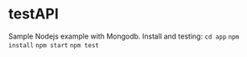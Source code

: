 # testAPI
Sample Nodejs example with Mongodb.
Install and testing:
`cd app`
`npm install`
`npm start`
`npm test`
